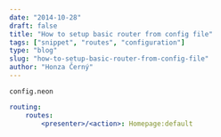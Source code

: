 ```yaml
---
date: "2014-10-28"
draft: false
title: "How to setup basic router from config file"
tags: ["snippet", "routes", "configuration"]
type: "blog"
slug: "how-to-setup-basic-router-from-config-file"
author: "Honza Černý"
---
```


`config.neon`

```yaml
routing:
    routes:
        <presenter>/<action>: Homepage:default
```
